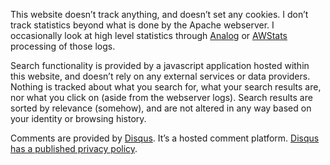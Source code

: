 This website doesn’t track anything, and doesn’t set any cookies. I don’t track statistics beyond what is done by the Apache webserver. I occasionally look at high level statistics through [Analog](https://analog.readthedocs.io/) or [AWStats](https://www.awstats.org/) processing of those logs.

Search functionality is provided by a javascript application hosted within this website, and doesn’t rely on any external services or data providers. Nothing is tracked about what you search for, what your search results are, nor what you click on (aside from the webserver logs). Search results are sorted by relevance (somehow), and are not altered in any way based on your identity or browsing history.

Comments are provided by [Disqus](http://disqus.com/). It’s a hosted comment platform. [Disqus has a published privacy policy](https://help.disqus.com/en/articles/1717103-disqus-privacy-policy).
